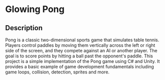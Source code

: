 # Glowing Pong
## Description
Pong is a classic two-dimensional sports game that simulates table tennis. Players control paddles by moving them vertically across the left or right side of the screen, and they compete against an AI or another player. The goal is to score points by hitting a ball past the opponent's paddle.
This project is a simple implementation of the Pong game using C# and Unity. It provides a basic example of game development fundamentals including game loops, collision, detection, sprites and more.
